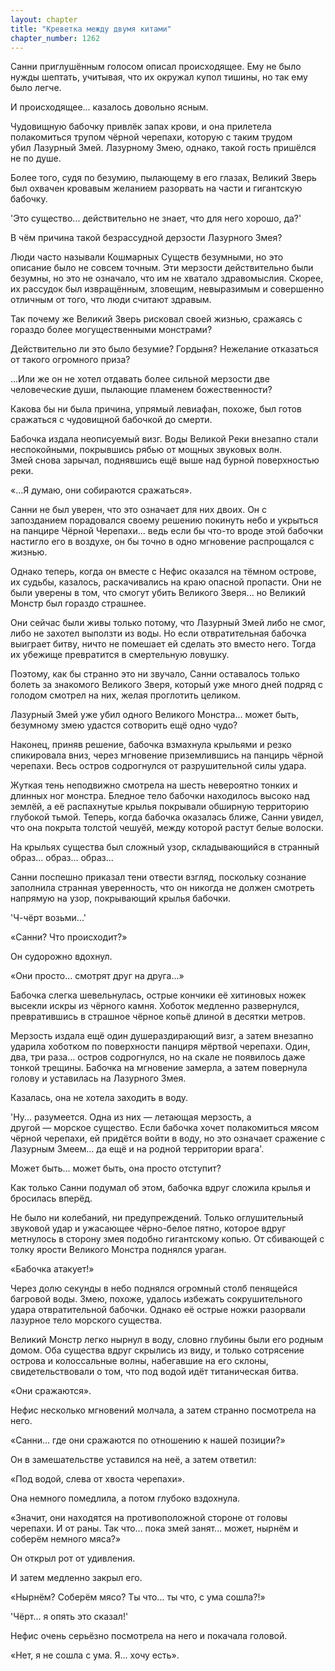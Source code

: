 ```yaml
---
layout: chapter
title: "Креветка между двумя китами"
chapter_number: 1262
---
```


Санни приглушённым голосом описал происходящее. Ему не было нужды шептать, учитывая, что их окружал купол тишины, но так ему было легче.

И происходящее... казалось довольно ясным.

Чудовищную бабочку привлёк запах крови, и она прилетела полакомиться трупом чёрной черепахи, которую с таким трудом убил Лазурный Змей. Лазурному Змею, однако, такой гость пришёлся не по душе.

Более того, судя по безумию, пылающему в его глазах, Великий Зверь был охвачен кровавым желанием разорвать на части и гигантскую бабочку.

'Это существо... действительно не знает, что для него хорошо, да?'

В чём причина такой безрассудной дерзости Лазурного Змея?

Люди часто называли Кошмарных Существ безумными, но это описание было не совсем точным. Эти мерзости действительно были безумны, но это не означало, что им не хватало здравомыслия. Скорее, их рассудок был извращённым, зловещим, невыразимым и совершенно отличным от того, что люди считают здравым.

Так почему же Великий Зверь рисковал своей жизнью, сражаясь с гораздо более могущественными монстрами?

Действительно ли это было безумие? Гордыня? Нежелание отказаться от такого огромного приза?

...Или же он не хотел отдавать более сильной мерзости две человеческие души, пылающие пламенем божественности?

Какова бы ни была причина, упрямый левиафан, похоже, был готов сражаться с чудовищной бабочкой до смерти.

Бабочка издала неописуемый визг. Воды Великой Реки внезапно стали неспокойными, покрывшись рябью от мощных звуковых волн. Змей снова зарычал, поднявшись ещё выше над бурной поверхностью реки.

«...Я думаю, они собираются сражаться».

Санни не был уверен, что это означает для них двоих. Он с запозданием порадовался своему решению покинуть небо и укрыться на панцире Чёрной Черепахи... ведь если бы что-то вроде этой бабочки настигло его в воздухе, он бы точно в одно мгновение распрощался с жизнью.

Однако теперь, когда он вместе с Нефис оказался на тёмном острове, их судьбы, казалось, раскачивались на краю опасной пропасти. Они не были уверены в том, что смогут убить Великого Зверя... но Великий Монстр был гораздо страшнее.

Они сейчас были живы только потому, что Лазурный Змей либо не смог, либо не захотел выползти из воды. Но если отвратительная бабочка выиграет битву, ничто не помешает ей сделать это вместо него. Тогда их убежище превратится в смертельную ловушку.

Поэтому, как бы странно это ни звучало, Санни оставалось только болеть за знакомого Великого Зверя, который уже много дней подряд с голодом смотрел на них, желая проглотить целиком.

Лазурный Змей уже убил одного Великого Монстра... может быть, безумному змею удастся сотворить ещё одно чудо?

Наконец, приняв решение, бабочка взмахнула крыльями и резко спикировала вниз, через мгновение приземлившись на панцирь чёрной черепахи. Весь остров содрогнулся от разрушительной силы удара.

Жуткая тень неподвижно смотрела на шесть невероятно тонких и длинных ног монстра. Бледное тело бабочки находилось высоко над землёй, а её распахнутые крылья покрывали обширную территорию глубокой тьмой. Теперь, когда бабочка оказалась ближе, Санни увидел, что она покрыта толстой чешуёй, между которой растут белые волоски.

На крыльях существа был сложный узор, складывающийся в странный образ... образ... образ...

Санни поспешно приказал тени отвести взгляд, поскольку сознание заполнила странная уверенность, что он никогда не должен смотреть напрямую на узор, покрывающий крылья бабочки.

'Ч-чёрт возьми...'

«Санни? Что происходит?»

Он судорожно вдохнул.

«Они просто... смотрят друг на друга...»

Бабочка слегка шевельнулась, острые кончики её хитиновых ножек высекли искры из чёрного камня. Хоботок медленно развернулся, превратившись в страшное чёрное копьё длиной в десятки метров.

Мерзость издала ещё один душераздирающий визг, а затем внезапно ударила хоботком по поверхности панциря мёртвой черепахи. Один, два, три раза... остров содрогнулся, но на скале не появилось даже тонкой трещины. Бабочка на мгновение замерла, а затем повернула голову и уставилась на Лазурного Змея.

Казалась, она не хотела заходить в воду.

'Ну... разумеется. Одна из них — летающая мерзость, а другой — морское существо. Если бабочка хочет полакомиться мясом чёрной черепахи, ей придётся войти в воду, но это означает сражение с Лазурным Змеем... да ещё и на родной территории врага'.

Может быть... может быть, она просто отступит?

Как только Санни подумал об этом, бабочка вдруг сложила крылья и бросилась вперёд.

Не было ни колебаний, ни предупреждений. Только оглушительный звуковой удар и ужасающее чёрно-белое пятно, которое вдруг метнулось в сторону змея подобно гигантскому копью. От сбивающей с толку ярости Великого Монстра поднялся ураган.

«Бабочка атакует!»

Через долю секунды в небо поднялся огромный столб пенящейся багровой воды. Змею, похоже, удалось избежать сокрушительного удара отвратительной бабочки. Однако её острые ножки разорвали лазурное тело морского существа.

Великий Монстр легко нырнул в воду, словно глубины были его родным домом. Оба существа вдруг скрылись из виду, и только сотрясение острова и колоссальные волны, набегавшие на его склоны, свидетельствовали о том, что под водой идёт титаническая битва.

«Они сражаются».

Нефис несколько мгновений молчала, а затем странно посмотрела на него.

«Санни... где они сражаются по отношению к нашей позиции?»

Он в замешательстве уставился на неё, а затем ответил:

«Под водой, слева от хвоста черепахи».

Она немного помедлила, а потом глубоко вздохнула.

«Значит, они находятся на противоположной стороне от головы черепахи. И от раны. Так что... пока змей занят... может, нырнём и соберём немного мяса?»

Он открыл рот от удивления.

И затем медленно закрыл его.

«Нырнём? Соберём мясо? Ты что... ты что, с ума сошла?!»

'Чёрт... я опять это сказал!'

Нефис очень серьёзно посмотрела на него и покачала головой.

«Нет, я не сошла с ума. Я... хочу есть».
